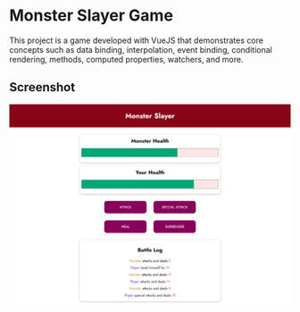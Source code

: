 # Monster Slayer Game

This project is a game developed with VueJS that demonstrates core concepts such as data binding, interpolation, event binding, conditional rendering, methods, computed properties, watchers, and more.

## Screenshot

![Screenshot of the game](screenshot/vuejs-monster-slayer-game-index-html.png)
